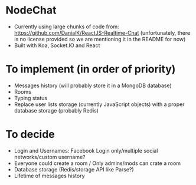 NodeChat
========
* Currently using large chunks of code from: https://github.com/DanialK/ReactJS-Realtime-Chat (unfortunately, there is no license provided so we are mentioning it in the README for now)
* Built with Koa, Socket.IO and React

To implement (in order of priority)
===================================
* Messages history (will probably store it in a MongoDB database)
* Rooms
* Typing status
* Replace user lists storage (currently JavaScript objects) with a proper database storage (probably Redis) 

To decide
=========
* Login and Usernames: Facebook Login only/multiple social networks/custom username?
* Everyone could create a room / Only admins/mods can crate a room
* Database storage (Redis/storage API like Parse?)
* Lifetime of messages history